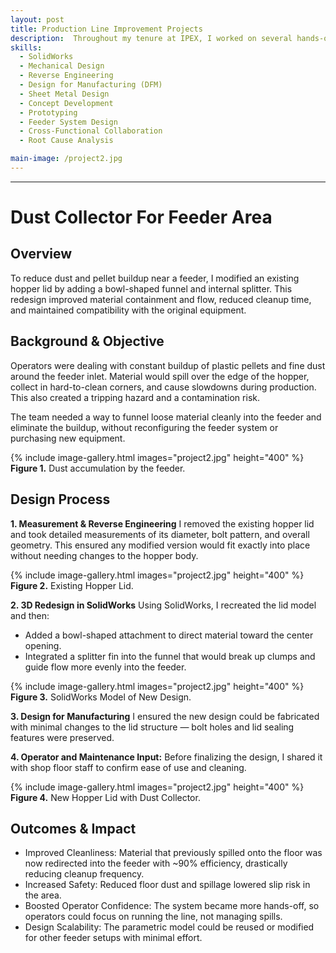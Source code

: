 ```yaml
---
layout: post
title: Production Line Improvement Projects
description:  Throughout my tenure at IPEX, I worked on several hands-on design projects to improve material flow, equipment compatibility, and workplace safety across multiple production lines. These projects often required me to reverse-engineer existing components, design custom parts in SolidWorks, and collaborate with both engineering and shop floor teams. I focused on fast, effective designs that could be easily fabricated and installed using available resources.
skills: 
  - SolidWorks
  - Mechanical Design
  - Reverse Engineering
  - Design for Manufacturing (DFM)
  - Sheet Metal Design
  - Concept Development
  - Prototyping
  - Feeder System Design
  - Cross-Functional Collaboration
  - Root Cause Analysis

main-image: /project2.jpg
---
```


---
# Dust Collector For Feeder Area 
## Overview 
To reduce dust and pellet buildup near a feeder, I modified an existing hopper lid by adding a bowl-shaped funnel and internal splitter. This redesign improved material containment and flow, reduced cleanup time, and maintained compatibility with the original equipment.

## Background & Objective
Operators were dealing with constant buildup of plastic pellets and fine dust around the feeder inlet. Material would spill over the edge of the hopper, collect in hard-to-clean corners, and cause slowdowns during production. This also created a tripping hazard and a contamination risk.

The team needed a way to funnel loose material cleanly into the feeder and eliminate the buildup, without reconfiguring the feeder system or purchasing new equipment.

{% include image-gallery.html images="project2.jpg" height="400" %}
**Figure 1.** Dust accumulation by the feeder.

## Design Process
**1. Measurement & Reverse Engineering**
I removed the existing hopper lid and took detailed measurements of its diameter, bolt pattern, and overall geometry. This ensured any modified version would fit exactly into place without needing changes to the hopper body.

{% include image-gallery.html images="project2.jpg" height="400" %}
**Figure 2.** Existing Hopper Lid.

**2. 3D Redesign in SolidWorks**
Using SolidWorks, I recreated the lid model and then:
- Added a bowl-shaped attachment to direct material toward the center opening.
- Integrated a splitter fin into the funnel that would break up clumps and guide flow more evenly into the feeder.

{% include image-gallery.html images="project2.jpg" height="400" %}
**Figure 3.** SolidWorks Model of New Design.

**3. Design for Manufacturing**
I ensured the new design could be fabricated with minimal changes to the lid structure — bolt holes and lid sealing features were preserved. 

**4. Operator and Maintenance Input:**
Before finalizing the design, I shared it with shop floor staff to confirm ease of use and cleaning.

{% include image-gallery.html images="project2.jpg" height="400" %}
**Figure 4.** New Hopper Lid with Dust Collector.

## Outcomes & Impact
- Improved Cleanliness: Material that previously spilled onto the floor was now redirected into the feeder with ~90% efficiency, drastically reducing cleanup frequency.
- Increased Safety: Reduced floor dust and spillage lowered slip risk in the area.
- Boosted Operator Confidence: The system became more hands-off, so operators could focus on running the line, not managing spills.
- Design Scalability: The parametric model could be reused or modified for other feeder setups with minimal effort.

